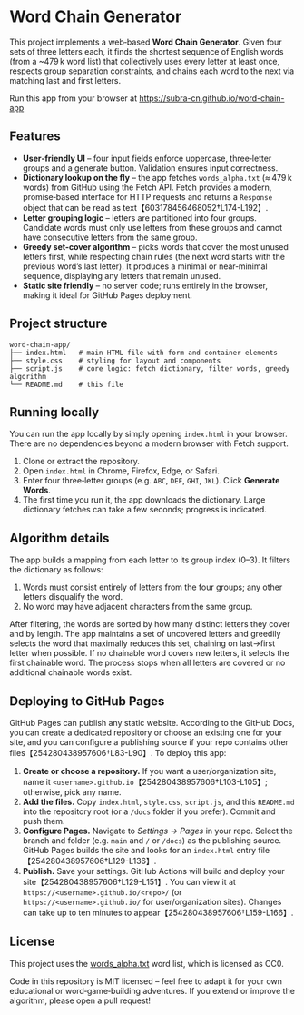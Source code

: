 # Word Chain Generator

This project implements a web‑based **Word Chain Generator**. Given four sets of three letters each, it finds the shortest sequence of English words (from a ~479 k word list) that collectively uses every letter at least once, respects group separation constraints, and chains each word to the next via matching last and first letters.

Run this app from your browser at https://subra-cn.github.io/word-chain-app

## Features

- **User‑friendly UI** – four input fields enforce uppercase, three‑letter groups and a generate button. Validation ensures input correctness.
- **Dictionary lookup on the fly** – the app fetches `words_alpha.txt` (≈ 479 k words) from GitHub using the Fetch API. Fetch provides a modern, promise‑based interface for HTTP requests and returns a `Response` object that can be read as text【603178456468052†L174-L192】.
- **Letter grouping logic** – letters are partitioned into four groups. Candidate words must only use letters from these groups and cannot have consecutive letters from the same group.
- **Greedy set‑cover algorithm** – picks words that cover the most unused letters first, while respecting chain rules (the next word starts with the previous word’s last letter). It produces a minimal or near‑minimal sequence, displaying any letters that remain unused.
- **Static site friendly** – no server code; runs entirely in the browser, making it ideal for GitHub Pages deployment.

## Project structure

```
word-chain-app/
├── index.html   # main HTML file with form and container elements
├── style.css    # styling for layout and components
├── script.js    # core logic: fetch dictionary, filter words, greedy algorithm
└── README.md    # this file
```

## Running locally

You can run the app locally by simply opening `index.html` in your browser. There are no dependencies beyond a modern browser with Fetch support.

1. Clone or extract the repository.
2. Open `index.html` in Chrome, Firefox, Edge, or Safari.
3. Enter four three‑letter groups (e.g. `ABC`, `DEF`, `GHI`, `JKL`). Click **Generate Words**.
4. The first time you run it, the app downloads the dictionary. Large dictionary fetches can take a few seconds; progress is indicated.

## Algorithm details

The app builds a mapping from each letter to its group index (0–3). It filters the dictionary as follows:

1. Words must consist entirely of letters from the four groups; any other letters disqualify the word.
2. No word may have adjacent characters from the same group.

After filtering, the words are sorted by how many distinct letters they cover and by length. The app maintains a set of uncovered letters and greedily selects the word that maximally reduces this set, chaining on last→first letter when possible. If no chainable word covers new letters, it selects the first chainable word. The process stops when all letters are covered or no additional chainable words exist.

## Deploying to GitHub Pages

GitHub Pages can publish any static website. According to the GitHub Docs, you can create a dedicated repository or choose an existing one for your site, and you can configure a publishing source if your repo contains other files【254280438957606†L83-L90】. To deploy this app:

1. **Create or choose a repository.** If you want a user/organization site, name it `<username>.github.io`【254280438957606†L103-L105】; otherwise, pick any name.
2. **Add the files.** Copy `index.html`, `style.css`, `script.js`, and this `README.md` into the repository root (or a `/docs` folder if you prefer). Commit and push them.
3. **Configure Pages.** Navigate to *Settings → Pages* in your repo. Select the branch and folder (e.g. `main` and `/` or `/docs`) as the publishing source. GitHub Pages builds the site and looks for an `index.html` entry file【254280438957606†L129-L136】.
4. **Publish.** Save your settings. GitHub Actions will build and deploy your site【254280438957606†L129-L151】. You can view it at `https://<username>.github.io/<repo>/` (or `https://<username>.github.io/` for user/organization sites). Changes can take up to ten minutes to appear【254280438957606†L159-L166】.

## License

This project uses the [words_alpha.txt](https://github.com/dwyl/english-words) word list, which is licensed as CC0.

Code in this repository is MIT licensed – feel free to adapt it for your own educational or word‑game‑building adventures. If you extend or improve the algorithm, please open a pull request!
